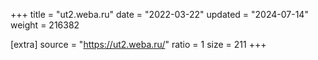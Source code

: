 +++
title = "ut2.weba.ru"
date = "2022-03-22"
updated = "2024-07-14"
weight = 216382

[extra]
source = "https://ut2.weba.ru/"
ratio = 1
size = 211
+++
